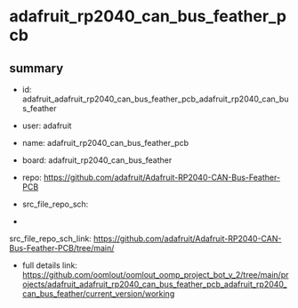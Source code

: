 # adafruit_rp2040_can_bus_feather_pcb
 
## summary 
* id: adafruit_adafruit_rp2040_can_bus_feather_pcb_adafruit_rp2040_can_bus_feather
* user: adafruit
* name: adafruit_rp2040_can_bus_feather_pcb
* board: adafruit_rp2040_can_bus_feather
* repo: https://github.com/adafruit/Adafruit-RP2040-CAN-Bus-Feather-PCB



* src_file_repo_sch: 
*
 src_file_repo_sch_link: https://github.com/adafruit/Adafruit-RP2040-CAN-Bus-Feather-PCB/tree/main/
* full details link: https://github.com/oomlout/oomlout_oomp_project_bot_v_2/tree/main/projects/adafruit_adafruit_rp2040_can_bus_feather_pcb_adafruit_rp2040_can_bus_feather/current_version/working  






